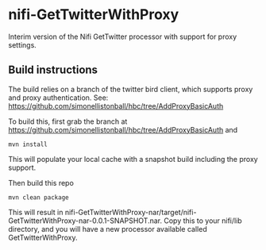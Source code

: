 # nifi-GetTwitterWithProxy
Interim version of the Nifi GetTwitter processor with support for proxy settings.

## Build instructions

The build relies on a branch of the twitter bird client, which supports proxy and proxy authentication. See: https://github.com/simonellistonball/hbc/tree/AddProxyBasicAuth

To build this, first grab the branch at https://github.com/simonellistonball/hbc/tree/AddProxyBasicAuth and

    mvn install

This will populate your local cache with a snapshot build including the proxy support.

Then build this repo

    mvn clean package

This will result in nifi-GetTwitterWithProxy-nar/target/nifi-GetTwitterWithProxy-nar-0.0.1-SNAPSHOT.nar. Copy this to your nifi/lib directory, and you will have a new processor available called GetTwitterWithProxy.

